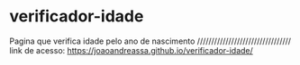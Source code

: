 # verificador-idade
 Pagina que verifica idade pelo ano de nascimento
 /////////////////////////////////
 link de acesso:
 https://joaoandreassa.github.io/verificador-idade/

 
